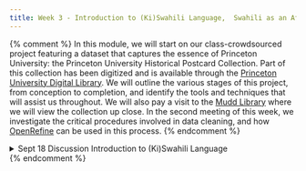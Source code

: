 ```yaml
---
title: Week 3 - Introduction to (Ki)Swahili Language,  Swahili as an African Language vs a dialect of Arabic 
---
```


{% comment %}
In this module, we will start on our class-crowdsourced project featuring a dataset that captures the essence of Princeton University: the Princeton University Historical Postcard Collection. Part of this collection has been digitized and is available through the [Princeton University Digital Library](https://dpul.princeton.edu/collections/7d278t50j). We will outline the various stages of this project, from conception to completion, and identify the tools and techniques that will assist us throughout. We will also pay a visit to the [Mudd Library](https://library.princeton.edu/special-collections) where we will view the collection up close. In the second meeting of this week, we investigate the critical procedures involved in data cleaning, and how [OpenRefine](https://openrefine.org/) can be used in this process.
{% endcomment %}

<details>
  <summary class="session-summary">
    <span class="date-label">Sept 18</span>
    <span class="label label-blue">Discussion</span>
    <!-- span class="session-title"><del>Exploring Princeton's Postcards</del></span -->
    <span class="session-title">Introduction to (Ki)Swahili Language</span>
    <!-- span class="session-title">CANCELED DUE TO SNOW STORM ☃️</span -->
  </summary>
  <div markdown="1">

- [Slides]
{% comment %}
(https://app.perusall.com/courses/training-computers-to-understand-african-languages/frs-159-week-2-and-3-languages-of-africa)
{% endcomment %}

- Barasa & Mous – Oral and written Interface in SMS
- [Njihia s. Kamau., A Digital Africa Kiswahili Holds the Key](https://app.perusall.com/courses/training-computers-to-understand-african-languages/_/dashboard/documents/document-AJX2WEarWZJJhtJyZ)
- [A Brief Introduction to the Bantu Languages](https://app.perusall.com/courses/training-computers-to-understand-african-languages/_/dashboard/documents/document-WNqJkwJmcCoxPjDt5)
- [Leonard Muaka., The complexities of noun class system in the acquisition and learning of Swahili language](https://app.perusall.com/courses/training-computers-to-understand-african-languages/_/dashboard/documents/document-gcKgTd9Adc8WsvNHs)., Howard University
 
Video
The Swahili Language – [A native language that absorbed a lot of foreign vocab](https://www.youtube.com/watch?v=Q_9QfBSbw8g)

</div>



{% comment %}
  - [Explore the Princeton University Historical Postcard Collection](https://dpul.princeton.edu/historical-postcards) and select a postcard that you find interesting. Critically analyze it using **one** of the following guiding questions:

    1. If available, find the same postcard on a different online platform. Note differences in color, detail, or cropping. What do these variations suggest about digitizing analog materials?
    2. Assess the quality of the digital images. Are there details potentially lost or misrepresented in the digital version?
    3. Look at the metadata provided alongside the digital surrogate. How does this information affect your understanding of the postcard?
    4. Reflect on your experience navigating the digital collection. How does the digital interface impact your exploration and understanding?
    5. Hypothesize about how viewing the postcards digitally might differ from viewing them in person.
    6. What do you think the digitization process for this collection was like? What challenges might have been encountered? What choices were made?
  - **Post your reflection in the** <a href="https://introtodh--spring2024.slack.com/archives/C06FHFQKPKR" style="color: #ee6374;">**#postcards** </a>**channel on Slack** <a style="color: #ee6374;">**before 9:00AM on the day of our class.**</a>
- Pre-Class Reflection:
  - [Listen to this podcast episode](https://pricelab.sas.upenn.edu/podcast/1/dream-lab-podcast-digital-surrogates), in which Dot Porter (Curator of Digital Research Services at UPenn's Schoenberg Institute for Manuscript Studies) is being interviewed by Stewart Varner (Managing Director of the Price Lab at UPenn).
    <iframe style="border-radius:12px" src="https://open.spotify.com/embed/episode/6CJZhZd57IxN0Y4geIBYeQ?utm_source=generator" width="100%" height="152" frameBorder="0" allowfullscreen="" allow="autoplay; clipboard-write; encrypted-media; fullscreen; picture-in-picture" loading="lazy"></iframe>
  - [Manžuch, Zinaida. “Ethical Issues in Digitization of Cultural Heritage.”](https://app.perusall.com/courses/introdh24/manz-uch_2017_ethical-issues-in-digitization-of-cultural-heritage) _Journal of Contemporary Archival Studies_, vol. 4, no. 2, 2017, pp. 1–17.
  - [Kropf, Evyn. “Will That Surrogate Do? Reflections on Material Manuscript Literacy in the Digital Environment from Islamic Manuscripts at the University of Michigan Library.”](https://app.perusall.com/courses/introdh24/kropf_2016_will-that-surrogate-do) _Manuscript Studies: A Journal of the Schoenberg Institute for Manuscript Studies_, 2016, pp. 52–70.
  - **Post your reflection in the** <a href="https://introtodh--spring2024.slack.com/archives/C06F1KS1ULT" style="color: #ee6374;">**#reflections** </a>**channel on Slack** <a style="color: #ee6374;">**before 9:00AM on the day of our class.**</a>


</div>
</details>
{% endcomment %}
